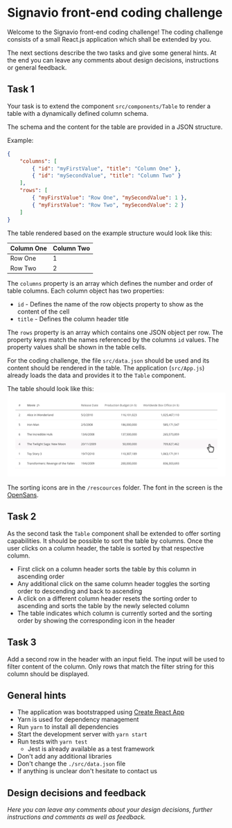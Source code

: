 # Signavio front-end coding challenge

Welcome to the Signavio front-end coding challenge!
The coding challenge consists of a small React.js application which shall be extended by you.

The next sections describe the two tasks and give some general hints.
At the end you can leave any comments about design decisions, instructions or general feedback.

## Task 1

Your task is to extend the component `src/components/Table` to render a table with a dynamically defined column schema.

The schema and the content for the table are provided in a JSON structure.

Example:

```json
{
    "columns": [
        { "id": "myFirstValue", "title": "Column One" },
        { "id": "mySecondValue", "title": "Column Two" }
    ],
    "rows": [
        { "myFirstValue": "Row One", "mySecondValue": 1 },
        { "myFirstValue": "Row Two", "mySecondValue": 2 }
    ]
}
```

The table rendered based on the example structure would look like this:

| Column One | Column Two |
| ---------- | ---------- |
| Row One    | 1          |
| Row Two    | 2          |

The `columns` property is an array which defines the number and order of table columns.
Each column object has two properties:

-   `id` - Defines the name of the row objects property to show as the content of the cell
-   `title` - Defines the column header title

The `rows` property is an array which contains one JSON object per row.
The property keys match the names referenced by the columns `id` values.
The property values shall be shown in the table cells.

For the coding challenge, the file `src/data.json` should be used and its content should be rendered in the table.
The application (`src/App.js`) already loads the data and provides it to the `Table` component.

The table should look like this:
![screen](/resources/table.png)

The sorting icons are in the `/rescources` folder. The font in the screen is the [OpenSans](https://fonts.google.com/specimen/Open+Sans).

## Task 2

As the second task the `Table` component shall be extended to offer sorting capabilities.
It should be possible to sort the table by columns.
Once the user clicks on a column header, the table is sorted by that respective column.

-   First click on a column header sorts the table by this column in ascending order
-   Any additional click on the same column header toggles the sorting order to descending and back to ascending
-   A click on a different column header resets the sorting order to ascending and sorts the table by the newly selected column
-   The table indicates which column is currently sorted and the sorting order by showing the corresponding icon in the header

## Task 3

Add a second row in the header with an input field. The input will be used to filter content of the column.
Only rows that match the filter string for this column should be displayed.

## General hints

-   The application was bootstrapped using [Create React App](https://github.com/facebook/create-react-app)
-   Yarn is used for dependency management
-   Run `yarn` to install all dependencies
-   Start the development server with `yarn start`
-   Run tests with `yarn test`
    -   Jest is already available as a test framework
-   Don't add any additional libraries
-   Don't change the `./src/data.json` file
-   If anything is unclear don't hesitate to contact us

## Design decisions and feedback

_Here you can leave any comments about your design decisions, further instructions and comments as well as feedback._
